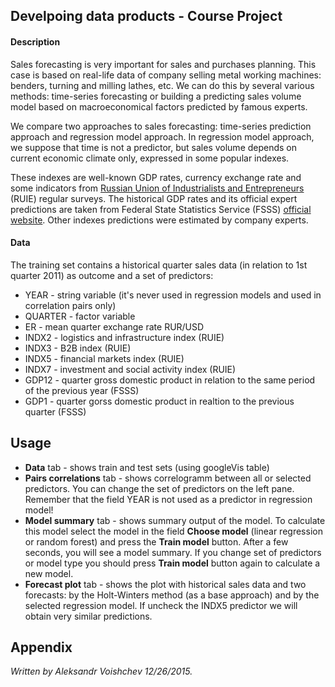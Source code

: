 ## Develpoing data products - Course Project

#### Description
Sales forecasting is very important for sales and purchases planning. This case is based on real-life data of company selling metal working machines: benders, turning and milling lathes, etc. We can do this by several various methods: time-series forecasting or building a predicting sales volume model based on macroeconomical factors predicted by famous experts.

We compare two approaches to sales forecasting: time-series prediction approach and regression model approach. In regression model approach, we suppose that time is not a predictor, but sales volume depends on current economic climate only, expressed in some popular indexes.

These indexes are well-known GDP rates, currency exchange rate and some indicators from [Russian Union of Industrialists and Entrepreneurs](http://eng.rspp.ru) (RUIE) regular surveys. The historical GDP rates and its official expert predictions are taken from Federal State Statistics Service (FSSS) [official website](http://www.gks.ru/wps/wcm/connect/rosstat_main/rosstat/en/main).
Other indexes predictions were estimated by company experts.

#### Data
The training set contains a historical quarter sales data (in relation to 1st quarter 2011) as outcome and a set of predictors:

* YEAR - string variable (it's never used in regression models and used in correlation pairs only)
* QUARTER - factor variable
* ER - mean quarter exchange rate RUR/USD
* INDX2 - logistics and infrastructure index (RUIE)
* INDX3 - B2B index (RUIE)
* INDX5 - financial markets index (RUIE)
* INDX7 - investment and social activity index (RUIE)
* GDP12 - quarter gross domestic product in relation to the same period of the previous year (FSSS)
* GDP1 - quarter gorss domestic product in realtion to the previous quarter (FSSS)

## Usage

* **Data** tab - shows train and test sets (using googleVis table)
* **Pairs correlations** tab - shows correlogramm between all or selected predictors. You can change the set of predictors on the left pane. Remember that the field YEAR is not used as a predictor in regression model!
* **Model summary** tab - shows summary output of the model. To calculate this model select the model in the field **Choose model** (linear regression or random forest) and press the **Train model** button. After a few seconds, you will see a model summary. If you change set of predictors or model type you should press **Train model** button again to calculate a new model.
* **Forecast plot** tab - shows the plot with historical sales data and two forecasts: by the Holt-Winters method (as a base approach) and by the selected regression model. If uncheck the INDX5 predictor we will obtain very similar predictions.

## Appendix
*Written by Aleksandr Voishchev 12/26/2015.*

